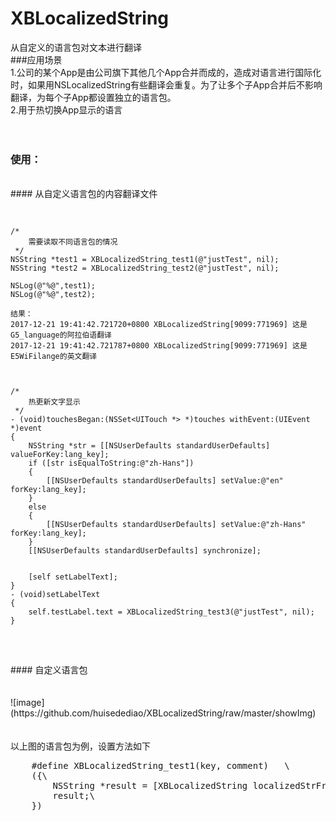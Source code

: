 # XBLocalizedString
从自定义的语言包对文本进行翻译<br>
###应用场景
<br>1.公司的某个App是由公司旗下其他几个App合并而成的，造成对语言进行国际化时，如果用NSLocalizedString有些翻译会重复。为了让多个子App合并后不影响翻译，为每个子App都设置独立的语言包。
<br>2.用于热切换App显示的语言
<br><br><br>
### 使用：
<br>
#### 从自定义语言包的内容翻译文件
<pre>

    /*
        需要读取不同语言包的情况
     */
   	NSString *test1 = XBLocalizedString_test1(@"justTest", nil);
    NSString *test2 = XBLocalizedString_test2(@"justTest", nil);

    NSLog(@"%@",test1);
    NSLog(@"%@",test2);
    	
    结果：
    2017-12-21 19:41:42.721720+0800 XBLocalizedString[9099:771969] 这是G5_language的阿拉伯语翻译
	2017-12-21 19:41:42.721787+0800 XBLocalizedString[9099:771969] 这是E5WiFilange的英文翻译
		
		
		
	/*
        热更新文字显示
     */
    - (void)touchesBegan:(NSSet<UITouch *> *)touches withEvent:(UIEvent *)event
    {
        NSString *str = [[NSUserDefaults standardUserDefaults] valueForKey:lang_key];
        if ([str isEqualToString:@"zh-Hans"])
        {
            [[NSUserDefaults standardUserDefaults] setValue:@"en" forKey:lang_key];
        }
        else
        {
            [[NSUserDefaults standardUserDefaults] setValue:@"zh-Hans" forKey:lang_key];
        }
        [[NSUserDefaults standardUserDefaults] synchronize];
        
        
        [self setLabelText];
    }	
	- (void)setLabelText
    {
        self.testLabel.text = XBLocalizedString_test3(@"justTest", nil);
    }


</pre>
<br>
#### 自定义语言包
<br><br>
<br>![image](https://github.com/huisedediao/XBLocalizedString/raw/master/showImg)<br/>
<br><br>以上图的语言包为例，设置方法如下
<pre>
	#define XBLocalizedString_test1(key, comment)   \
	({\
		NSString *result = [XBLocalizedString localizedStrFromBundleName:@"G5_language" forKey:@"justTest"];\
		result;\
	})
    
</pre>
<br>